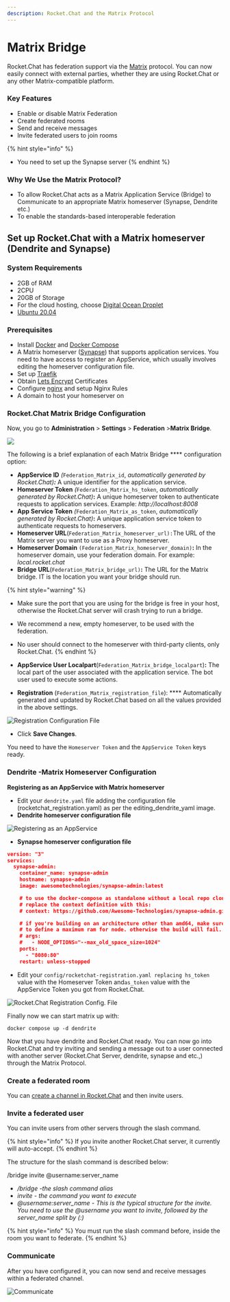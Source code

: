 ```yaml
---
description: Rocket.Chat and the Matrix Protocol
---
```


# Matrix Bridge

Rocket.Chat has federation support via the [Matrix](https://matrix.org/) protocol. You can now easily connect with external parties, whether they are using Rocket.Chat or any other Matrix-compatible platform.

### **Key Features**

* Enable or disable Matrix Federation
* Create federated rooms
* Send and receive messages
* Invite federated users to join rooms

{% hint style="info" %}
* You need to set up the Synapse server
{% endhint %}

### Why We Use the Matrix Protocol? <a href="#how-to-setup-rocketchat-with-a-matrix-homeserver" id="how-to-setup-rocketchat-with-a-matrix-homeserver"></a>

* To allow Rocket.Chat acts as a Matrix Application Service (Bridge) to Communicate to an appropriate Matrix homeserver (Synapse, Dendrite etc.)
* To enable the standards-based interoperable federation

## Set up Rocket.Chat with a Matrix homeserver (Dendrite and Synapse) <a href="#how-to-setup-rocketchat-with-a-matrix-homeserver" id="how-to-setup-rocketchat-with-a-matrix-homeserver"></a>

### System Requirements

* 2GB of RAM
* 2CPU
* 20GB of Storage
* For the cloud hosting, choose [Digital Ocean Droplet](https://docs.rocket.chat/quick-start/upgrading-rocket.chat#upgrading-rocket.chat-digital-ocean-oneclick-install)
* [Ubuntu 20.04](https://docs.rocket.chat/quick-start/installing-and-updating/other-deployment-methods/manual-installation/debian-based-distros/ubuntu)

### **Prerequisites**

* Install [Docker](https://docs.docker.com/get-docker/) and [Docker Compose](https://docs.docker.com/compose/install/)
* A Matrix homeserver ([Synapse](https://matrix.org/docs/projects/server/synapse)) that supports application services. You need to have access to register an AppService, which usually involves editing the homeserver configuration file.
* Set up [Traefik](https://traefik.io/)
* Obtain [Lets Encrypt](https://letsencrypt.org/) Certificates
* Configure [nginx](https://docs.rocket.chat/quick-start/installing-and-updating/rapid-deployment-methods/docker-and-docker-compose/docker-containers#5.-installing-nginx-and-ssl-certificate) and setup Nginx Rules
* A domain to host your homeserver on

### Rocket.Chat Matrix Bridge Configuration

Now, you go to **Administration** > **Settings** > **Federation** >**Matrix Bridge**.

![](<../../../../../.gitbook/assets/Matrixbridgenew (1).png>)

The following is a brief explanation of each Matrix Bridge **** configuration option:

* **AppService ID** _(_`Federation_Matrix_id`, _automatically generated by Rocket.Chat)**:**_ A unique identifier for the application service.&#x20;
* **Homeserver Token** _(_`Federation_Matrix_hs_token`, _automatically generated by Rocket.Chat)_**:** A unique homeserver token to authenticate requests to application services. Example: _http://localhost:8008_
* **App Service Token** _(_`Federation_Matrix_as_token`, _automatically generated by Rocket.Chat)_**:** A unique application service token to authenticate requests to homeservers.&#x20;
* **Homeserver URL**(`Federation_Matrix_homeserver_url):`The URL of the Matrix server you want to use as a Proxy homeserver.
* **Homeserver Domain** `(Federation_Matrix_homeserver_domain)`**:** In the homeserver domain, use your federation domain. For example: _local.rocket.chat_
* **Bridge URL**(`Federation_Matrix_bridge_url)`**:** The URL for the Matrix bridge.  IT is the location you want your bridge should run.

{% hint style="warning" %}
* Make sure the port that you are using for the bridge is free in your host, otherwise the Rocket.Chat server will crash trying to run a bridge.
* We recommend a new, empty homeserver, to be used with the federation.
* No user should connect to the homeserver with third-party clients, only Rocket.Chat.
{% endhint %}

* **AppService User Localpart**(`Federation_Matrix_bridge_localpart`)**:** The local part of the user associated with the application service. The bot user used to execute some actions.
* **Registration** (`Federation_Matrix_registration_file`): **** Automatically generated and updated by Rocket.Chat based on all the values provided in the above settings.

![Registration Configuration File](../../../../../.gitbook/assets/registration\_file.png)

* Click **Save Changes**.&#x20;

You need to have the `Homeserver Token` and the `AppService Token` keys ready.

### **D**endrite -**Matrix Homeserver Configuration**&#x20;

**Registering as an AppService with Matrix homeserver**&#x20;

* Edit your `dendrite.yaml` file adding the configuration file (rocketchat\_registration.yaml) as per the editing\_dendrite\_yaml image.
* **Dendrite homeserver configuration file**

![Registering as an AppService](../../../../../.gitbook/assets/editing\_dendrite\_yaml.png)

* **Synapse homeserver configuration file**

```json
version: "3"
services:
  synapse-admin:
    container_name: synapse-admin
    hostname: synapse-admin
    image: awesometechnologies/synapse-admin:latest

    # to use the docker-compose as standalone without a local repo clone,
    # replace the context definition with this:
    # context: https://github.com/Awesome-Technologies/synapse-admin.git

    # if you're building on an architecture other than amd64, make sure
    # to define a maximum ram for node. otherwise the build will fail.
    # args:
    #   - NODE_OPTIONS="--max_old_space_size=1024"
    ports:
      - "8080:80"
    restart: unless-stopped
```

* Edit your `config/rocketchat-registration.yaml replacing hs_token` value with the Homeserver Token and`as_token` value with the AppService Token you got from Rocket.Chat.

![Rocket.Chat Registration Config. File](<../../../../../.gitbook/assets/editing\_rocketchat\_registration\_yaml (1).png>)

Finally now we can start matrix up with:

```
docker compose up -d dendrite

```

Now that you have dendrite and Rocket.Chat ready. You can now go into Rocket.Chat and try inviting and sending a message out to a user connected with another server (Rocket.Chat Server, dendrite, synapse and etc.,) through the Matrix Protocol.

### Create a federated room

You can [create a channel in Rocket.Chat](https://docs.rocket.chat/guides/user-guides/rooms/channels/create-a-new-channel) and then invite users.

### Invite a federated user

You can invite users from other servers through the slash command.&#x20;

{% hint style="info" %}
If you invite another Rocket.Chat server, it currently will auto-accept.
{% endhint %}

The structure for the slash command is described below:

/bridge invite @username:server\_name

* _/bridge -the slash command alias_
* _invite - the command you want to execute_
* _@username:server\_name - This is the typical structure for the invite. You need to use the @username you want to invite, followed by the server\_name split by (:)_

{% hint style="info" %}
You must run the slash command before, inside the room you want to federate.
{% endhint %}

### Communicate&#x20;

After you have configured it, you can now send and receive messages within a federated channel.&#x20;

![Communicate](<../../../../../.gitbook/assets/Comunication (1).png>)
